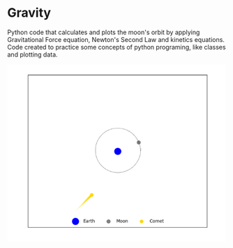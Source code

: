# Gravity

Python code that calculates and plots the moon's orbit by applying Gravitational Force equation, Newton's Second Law and kinetics equations. Code created to practice some concepts of python programing, like classes and plotting data.


<img src="images/image.png" width="500">
